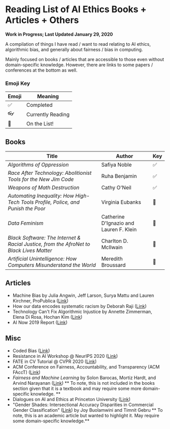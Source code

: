 # Reading List of AI Ethics Books + Articles + Others
**Work in Progress; Last Updated January 29, 2020**

A compilation of things I have read / want to read relating to AI ethics, algorithmic bias, and generally about fairness / bias in computing. 

Mainly focused on books / articles that are accessible to those even without domain-specific knowledge. However, there are links to some papers / conferences at the bottom as well. 

### Emoji Key
Emoji | Meaning
------------ | -------------
:white_check_mark: | Completed
:eyeglasses:| Currently Reading
:small_orange_diamond: | On the List! 

## Books
Title | Author | Key
------------ | ------------- | ------------- 
*Algorithms of Oppression* | Safiya Noble | :white_check_mark: 
*Race After Technology: Abolitionist Tools for the New Jim Code* | Ruha Benjamin | :white_check_mark: 
*Weapons of Math Destruction* | Cathy O'Neil | :white_check_mark: 
*Automating Inequality: How High-Tech Tools Profile, Police, and Punish the Poor* | Virginia Eubanks| :small_orange_diamond: 
*Data Feminism* | Catherine D'Ignazio and Lauren F. Klein | :small_orange_diamond: 
*Black Software: The Internet & Racial Justice, from the AfroNet to Black Lives Matter* | Charlton D. McIlwain|:small_orange_diamond: 
*Artificial Unintelligence: How Computers Misunderstand the World* | Meredith Broussard | :small_orange_diamond: 
## Articles
* Machine Bias by Julia Angwin, Jeff Larson, Surya Mattu and Lauren Kirchner, ProPublica ([Link](https://www.propublica.org/article/machine-bias-risk-assessments-in-criminal-sentencing))
* How our data encodes systematic racism by Deborah Raji ([Link](https://www.technologyreview.com/2020/12/10/1013617/racism-data-science-artificial-intelligence-ai-opinion/))
* Technology Can't Fix Algorithmic Injustice by Annette Zimmerman, Elena Di Rosa, Hochan Kim ([Link](http://bostonreview.net/science-nature-politics/annette-zimmermann-elena-di-rosa-hochan-kim-technology-cant-fix-algorithmic))
* AI Now 2019 Report ([Link](https://ainowinstitute.org/AI_Now_2019_Report.pdf))

## Misc
* Coded Bias ([Link](https://www.codedbias.com/))
* Resistance in AI Workshop @ NeurIPS 2020 ([Link](https://sites.google.com/view/resistance-ai-neurips-20/accepted-papers-and-media))
* FATE in CV Tutorial @ CVPR 2020 ([Link](https://sites.google.com/view/fatecv-tutorial/home?authuser=0))
* ACM Conference on Fairness, Accountability, and Transparency (ACM FAccT) ([Link](https://facctconference.org/))
* *Fairness and Machine Learning* by Solon Barocas, Mortiz Hardt, and Arvind Narayanan ([Link](https://fairmlbook.org/)) ** To note, this is not included in the books section given that it is a textbook and may require some more domain-specific knowledge. ** 
* Dialogues on AI and Ethics at Princeton University ([Link](https://aiethics.princeton.edu/))
* "Gender Shades: Intersectional Accuracy Disparities in Commercial Gender Classification" ([Link](http://proceedings.mlr.press/v81/buolamwini18a.html)) by Joy Buolamwini and Timnit Gebru ** To note, this is an academic article but wanted to highlight it. May require some domain-specific knowledge.**
